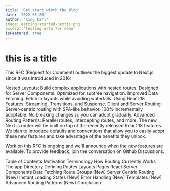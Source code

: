```yaml
---
title: 'Get start wioth the blog'
date: '2022-01-20'
author: 'King karl'
image:'getting-started-nextjs.png'
excerpt:'testing data for demo'
isFeatured: true
---
```


# this is a title

This RFC (Request for Comment) outlines the biggest update to Next.js since it was introduced in 2016:

Nested Layouts: Build complex applications with nested routes.
Designed for Server Components: Optimized for subtree navigation.
Improved Data Fetching: Fetch in layouts while avoiding waterfalls.
Using React 18 Features: Streaming, Transitions, and Suspense.
Client and Server Routing: Server-centric routing with SPA-like behavior.
100% incrementally adoptable: No breaking changes so you can adopt gradually.
Advanced Routing Patterns: Parallel routes, intercepting routes, and more.
The new Next.js router will be built on top of the recently released React 18 features. We plan to introduce defaults and conventions that allow you to easily adopt these new features and take advantage of the benefits they unlock.

Work on this RFC is ongoing and we'll announce when the new features are available. To provide feedback, join the conversation on Github Discussions.

Table of Contents
Motivation
Terminology
How Routing Currently Works
The app Directory
Defining Routes
Layouts
Pages
React Server Components
Data Fetching
Route Groups (New)
Server Centric Routing (New)
Instant Loading States (New)
Error Handling (New)
Templates (New)
Advanced Routing Patterns (New)
Conclusion

